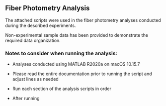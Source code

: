 ## Fiber Photometry Analysis

The attached scripts were used in the fiber photometry analyses conducted during the described experiments.

Non-experimental sample data has been provided to demonstrate the required data organization.

### Notes to consider when running the analysis:

- Analyses conducted using MATLAB R2020a on macOS 10.15.7
- Please read the entire documentation prior to running the script and adjust lines as needed
- Run each section of the analysis scripts in order


- After running


